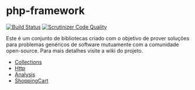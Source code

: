 php-framework
=================

[![Build Status](https://travis-ci.org/Unimake/php-framework.svg?branch=master)](https://travis-ci.org/Unimake/php-framework)  [![Scrutinizer Code Quality](https://scrutinizer-ci.com/g/Unimake/php-framework/badges/quality-score.png?b=master)](https://scrutinizer-ci.com/g/Unimake/php-framework/?branch=master)

Este é um conjunto de bibliotecas criado com o objetivo de prover soluções para problemas genéricos de software mutuamente com a comunidade open-source. Para mais detalhes visite a wiki do projeto.

* [Collections](https://github.com/Unimake/php-framework/wiki/Collections)
* [Http](https://github.com/Unimake/php-framework/wiki/Http)
* [Analysis](https://github.com/Unimake/php-framework/wiki/Analysis)
* [ShoppingCart](https://github.com/Unimake/php-framework/wiki/ShoppingCart)
